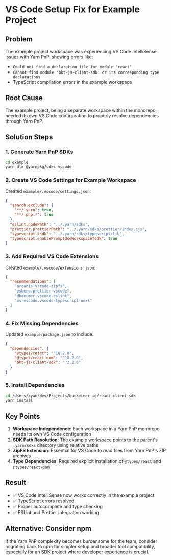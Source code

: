 # VS Code Setup Fix for Example Project

## Problem
The example project workspace was experiencing VS Code IntelliSense issues with Yarn PnP, showing errors like:
- `Could not find a declaration file for module 'react'`
- `Cannot find module 'bkt-js-client-sdk' or its corresponding type declarations`
- TypeScript compilation errors in the example workspace

## Root Cause
The example project, being a separate workspace within the monorepo, needed its own VS Code configuration to properly resolve dependencies through Yarn PnP.

## Solution Steps

### 1. Generate Yarn PnP SDKs
```bash
cd example
yarn dlx @yarnpkg/sdks vscode
```

### 2. Create VS Code Settings for Example Workspace
Created `example/.vscode/settings.json`:
```json
{
  "search.exclude": {
    "**/.yarn": true,
    "**/.pnp.*": true
  },
  "eslint.nodePath": "../.yarn/sdks",
  "prettier.prettierPath": "../.yarn/sdks/prettier/index.cjs",
  "typescript.tsdk": "../.yarn/sdks/typescript/lib",
  "typescript.enablePromptUseWorkspaceTsdk": true
}
```

### 3. Add Required VS Code Extensions
Created `example/.vscode/extensions.json`:
```json
{
  "recommendations": [
    "arcanis.vscode-zipfs",
    "esbenp.prettier-vscode",
    "dbaeumer.vscode-eslint",
    "ms-vscode.vscode-typescript-next"
  ]
}
```

### 4. Fix Missing Dependencies
Updated `example/package.json` to include:
```json
{
  "dependencies": {
    "@types/react": "^18.2.0",
    "@types/react-dom": "^18.2.0",
    "bkt-js-client-sdk": "^2.2.6"
  }
}
```

### 5. Install Dependencies
```bash
cd /Users/ryan/dev/Projects/bucketeer-io/react-client-sdk
yarn install
```

## Key Points

1. **Workspace Independence**: Each workspace in a Yarn PnP monorepo needs its own VS Code configuration
2. **SDK Path Resolution**: The example workspace points to the parent's `.yarn/sdks` directory using relative paths
3. **ZipFS Extension**: Essential for VS Code to read files from Yarn PnP's ZIP archives
4. **Type Dependencies**: Required explicit installation of `@types/react` and `@types/react-dom`

## Result
- ✅ VS Code IntelliSense now works correctly in the example project
- ✅ TypeScript errors resolved
- ✅ Proper autocomplete and type checking
- ✅ ESLint and Prettier integration working

## Alternative: Consider npm
If the Yarn PnP complexity becomes burdensome for the team, consider migrating back to npm for simpler setup and broader tool compatibility, especially for an SDK project where developer experience is crucial.
